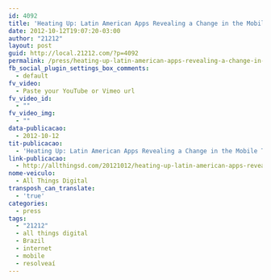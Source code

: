 ```yaml
---
id: 4092
title: 'Heating Up: Latin American Apps Revealing a Change in the Mobile Tech Tides'
date: 2012-10-12T19:07:20-03:00
author: "21212"
layout: post
guid: http://local.21212.com/?p=4092
permalink: /press/heating-up-latin-american-apps-revealing-a-change-in-the-mobile-tech-tides/
fb_social_plugin_settings_box_comments:
  - default
fv_video:
  - Paste your YouTube or Vimeo url
fv_video_id:
  - ""
fv_video_img:
  - ""
data-publicacao:
  - 2012-10-12
tit-publicacao:
  - 'Heating Up: Latin American Apps Revealing a Change in the Mobile Tech Tides'
link-publicacao:
  - http://allthingsd.com/20121012/heating-up-latin-american-apps-revealing-a-change-in-the-mobile-tech-tides/
nome-veiculo:
  - All Things Digital
transposh_can_translate:
  - 'true'
categories:
  - press
tags:
  - "21212"
  - all things digital
  - Brazil
  - internet
  - mobile
  - resolveaí
---
```

